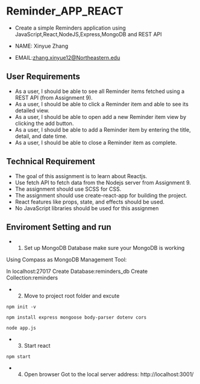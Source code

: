 # Reminder_APP_REACT
- Create a simple Reminders application using JavaScript,React,NodeJS,Express,MongoDB and REST API

- NAME: Xinyue Zhang
- EMAIL:zhang.xinyue12@Northeastern.edu


## User Requirements

* As a user, I should be able to see all Reminder items fetched using a REST API (from Assignment 9).
* As a user, I should be able to click a Reminder item and able to see its detailed view.
* As a user, I should be able to open add a new Reminder item view by clicking the add button.
* As a user, I should be able to add a Reminder item by entering the title, detail, and date time.
* As a user, I should be able to close a Reminder item as complete.

## Technical Requirement
* The goal of this assignment is to learn about Reactjs.
* Use fetch API to fetch data from the Nodejs server from Assignment 9.
* The assignment should use SCSS for CSS.
* The assignment should use create-react-app for building the project.
* React features like props, state, and effects should be used.
* No JavaScript libraries should be used for this assignmen

## Enviroment Setting and run

- 1. Set up MongoDB Database
make sure your MongoDB is working

Using Compass as MongoDB Management Tool:

In localhost:27017
Create Database:reminders_db
Create Collection:reminders

- 2. Move to project root folder and excute

```
npm init -v

npm install express mongoose body-parser dotenv cors

node app.js
```
- 3. Start react 
```
npm start
```
- 4. Open browser
Got to the local server address: http://localhost:3001/
